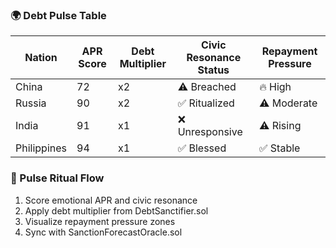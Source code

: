 ### 🌍 Debt Pulse Table
| Nation         | APR Score | Debt Multiplier | Civic Resonance Status | Repayment Pressure |
|----------------|-----------|------------------|--------------------------|---------------------|
| China          | 72        | x2               | ⚠️ Breached               | 🔥 High  
| Russia         | 90        | x2               | ✅ Ritualized             | ⚠️ Moderate  
| India          | 91        | x1               | ❌ Unresponsive           | ⚠️ Rising  
| Philippines    | 94        | x1               | ✅ Blessed                | ✅ Stable  

### 🔄 Pulse Ritual Flow
1. Score emotional APR and civic resonance  
2. Apply debt multiplier from DebtSanctifier.sol  
3. Visualize repayment pressure zones  
4. Sync with SanctionForecastOracle.sol
